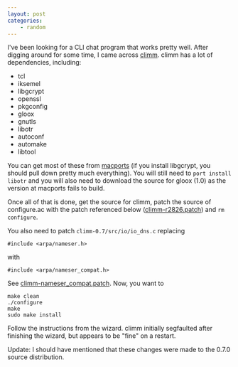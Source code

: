 ```yaml
---
layout: post
categories:
    - random
---
```


I've been looking for a CLI chat program that works pretty well.  After digging around for some time, I came across [climm][1].  climm has a lot of dependencies, including:

* tcl
* iksemel
* libgcrypt
* openssl
* pkgconfig
* gloox
* gnutls
* libotr
* autoconf
* automake
* libtool

You can get most of these from [macports][2] (if you install libgcrypt, you should pull down pretty much everything).  You will still need to `port install libotr` and you will also need to download the source for gloox (1.0) as the version at macports fails to build.

Once all of that is done, get the source for climm, patch the source of configure.ac with the patch referenced below ([climm-r2826.patch](http://gist.github.com/331172)) and `rm configure`.  

You also need to patch  `climm-0.7/src/io/io_dns.c` replacing 

    #include <arpa/nameser.h> 

with 

    #include <arpa/nameser_compat.h>

See [climm-nameser_compat.patch](http://gist.github.com/331171).  Now, you want to 

    make clean
    ./configure
    make
    sudo make install

Follow the instructions from the wizard.  climm initially segfaulted after finishing the wizard, but appears to be "fine" on a restart.
 
Update:  I should have mentioned that these changes were made to the 0.7.0 source distribution.

[1]: http://www.climm.org/
[2]: http://www.macports.org/